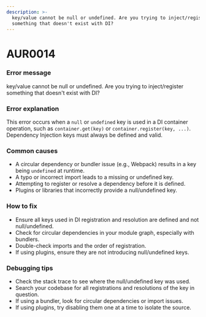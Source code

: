 ```yaml
---
description: >-
  key/value cannot be null or undefined. Are you trying to inject/register
  something that doesn't exist with DI?
---
```


# AUR0014

### **Error message**

key/value cannot be null or undefined. Are you trying to inject/register something that doesn't exist with DI?

### Error explanation

This error occurs when a `null` or `undefined` key is used in a DI container operation, such as `container.get(key)` or `container.register(key, ...)`. Dependency Injection keys must always be defined and valid.

### Common causes

- A circular dependency or bundler issue (e.g., Webpack) results in a key being `undefined` at runtime.
- A typo or incorrect import leads to a missing or undefined key.
- Attempting to register or resolve a dependency before it is defined.
- Plugins or libraries that incorrectly provide a null/undefined key.

### How to fix

- Ensure all keys used in DI registration and resolution are defined and not null/undefined.
- Check for circular dependencies in your module graph, especially with bundlers.
- Double-check imports and the order of registration.
- If using plugins, ensure they are not introducing null/undefined keys.

### Debugging tips

- Check the stack trace to see where the null/undefined key was used.
- Search your codebase for all registrations and resolutions of the key in question.
- If using a bundler, look for circular dependencies or import issues.
- If using plugins, try disabling them one at a time to isolate the source.
